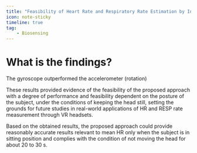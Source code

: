 ```yaml
---
title: "Feasibility of Heart Rate and Respiratory Rate Estimation by Inertial Sensors Embedded in a Virtual Reality Headset"
icon: note-sticky
timeline: true
tag:
    - Biosensing
---
```


# What is the findings?

The gyroscope outperformed the accelerometer (rotation)


These results provided evidence of the feasibility of the proposed approach with a degree of performance and feasibility dependent on the posture of the subject, under the conditions of keeping the head still, setting the grounds for future studies in real-world applications of HR and RESP rate measurement through VR headsets.

Based on the obtained results, the proposed approach could provide reasonably accurate results relevant to mean HR only when the subject is in sitting position and complies with the condition of not moving the head for about 20 to 30 s.